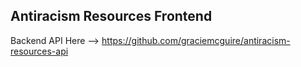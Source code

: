 ## Antiracism Resources Frontend

Backend API Here --> https://github.com/graciemcguire/antiracism-resources-api
